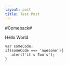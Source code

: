 ```yaml
---
layout: post
title: Test Post
---
```


#Comeback#


Hello World

    var someCode;
    if(someCode === 'awesome'){
       alert('it's Tom's');
    }
